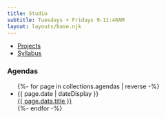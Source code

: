 ```yaml
---
title: Studio
subtitle: Tuesdays + Fridays 9-11:40AM
layout: layouts/base.njk
---
```


<ul class="listing">
  <li>
    <a href="/projects/">Projects</a>
  </li>
  <li>
    <a href="https://prmlg.ht/cisp19">Syllabus</a>
  </li>
</ul>

### Agendas

<ul class="listing">
{%- for page in collections.agendas | reverse -%}
  <li>
    <time datetime="{{ page.date }}">{{ page.date | dateDisplay }}</time><br>
    <a href="{{ page.url }}">{{ page.data.title }}</a>
  </li>
{%- endfor -%}
</ul>